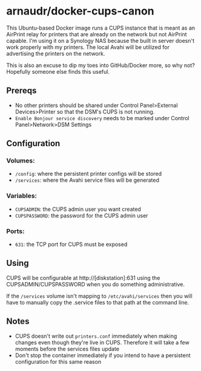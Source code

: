 # arnaudr/docker-cups-canon

This Ubuntu-based Docker image runs a CUPS instance that is meant as an AirPrint relay for printers that are already on the network but not AirPrint capable. I'm using it on a Synology NAS because the built in server doesn't work properly with my printers. The local Avahi will be utilized for advertising the printers on the network.

This is also an excuse to dip my toes into GitHub/Docker more, so why not? Hopefully someone else finds this useful.

## Prereqs
* No other printers should be shared under Control Panel>External Devices>Printer so that the DSM's CUPS is not running. 
* `Enable Bonjour service discovery` needs to be marked under Control Panel>Network>DSM Settings 

## Configuration

### Volumes:
* `/config`: where the persistent printer configs will be stored
* `/services`: where the Avahi service files will be generated

### Variables:
* `CUPSADMIN`: the CUPS admin user you want created
* `CUPSPASSWORD`: the password for the CUPS admin user

### Ports:
* `631`: the TCP port for CUPS must be exposed

## Using
CUPS will be configurable at http://[diskstation]:631 using the CUPSADMIN/CUPSPASSWORD when you do something administrative.

If the `/services` volume isn't mapping to `/etc/avahi/services` then you will have to manually copy the .service files to that path at the command line.

## Notes
* CUPS doesn't write out `printers.conf` immediately when making changes even though they're live in CUPS. Therefore it will take a few moments before the services files update
* Don't stop the container immediately if you intend to have a persistent configuration for this same reason
 
